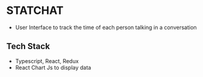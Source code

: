 # STATCHAT

- User Interface to track the time of each person talking in a conversation <br />

## Tech Stack

- Typescript, React, Redux <br />
- React Chart Js to display data <br />
